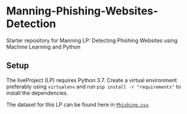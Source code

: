 # Manning-Phishing-Websites-Detection
Starter repository for Manning LP: Detecting Phishing Websites using Machine Learning and Python

## Setup

The liveProject (LP) requires Python 3.7. Create a virtual environment preferably using `virtualenv` and run `pip install -r "requirements"` to install the dependencies. 

The dataset for this LP can be found here in [`Phishing.csv`](https://github.com/sayakpaul/Manning-Phishing-Websites-Detection/blob/master/Phishing.csv). 
